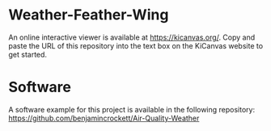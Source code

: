 # Weather-Feather-Wing
 An online interactive viewer is available at https://kicanvas.org/. Copy and paste the URL of this repository into the text box on the KiCanvas website to get started. 

# Software
A software example for this project is available in the following repository: https://github.com/benjamincrockett/Air-Quality-Weather
